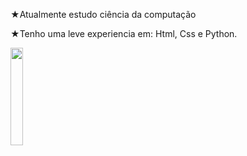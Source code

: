   ★Atualmente estudo ciência da computação 
  
  ★Tenho uma leve experiencia em: 
  Html, Css e Python.
  
  
  <img align= "center" width="20%" src="https://i.gifer.com/6vIk.gif"> 
